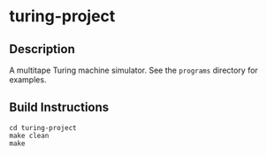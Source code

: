 turing-project
========

Description
----
A multitape Turing machine simulator. See the `programs` directory for examples.

Build Instructions
----

```console
cd turing-project
make clean
make
```
